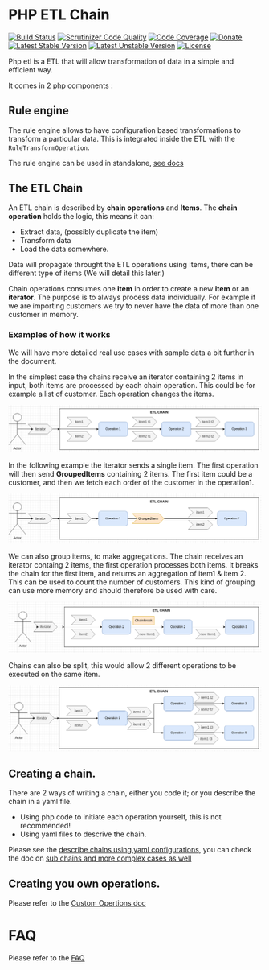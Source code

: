 # PHP ETL Chain

[![Build Status](https://travis-ci.org/oliverde8/php-etl.svg?branch=master)](https://travis-ci.org/oliverde8/php-etl)
[![Scrutinizer Code Quality](https://scrutinizer-ci.com/g/oliverde8/php-etl/badges/quality-score.png?b=master)](https://scrutinizer-ci.com/g/oliverde8/php-etl/?branch=master)
[![Code Coverage](https://scrutinizer-ci.com/g/oliverde8/php-etl/badges/coverage.png?b=master)](https://scrutinizer-ci.com/g/oliverde8/php-etl/?branch=master)
[![Donate](https://img.shields.io/badge/paypal-donate-yellow.svg)](https://www.paypal.com/cgi-bin/webscr?cmd=_donations&business=oliverde8@gmail.com&lc=US&item_name=php-etl&no_note=0&cn=&curency_code=EUR&bn=PP-DonationsBF:btn_donateCC_LG.gif:NonHosted)
[![Latest Stable Version](https://poser.pugx.org/oliverde8/php-etl/v/stable)](https://packagist.org/packages/oliverde8/php-etl)
[![Latest Unstable Version](https://poser.pugx.org/oliverde8/php-etl/v/unstable)](https://packagist.org/packages/oliverde8/php-etl)
[![License](https://poser.pugx.org/oliverde8/php-etl/license)](https://packagist.org/packages/oliverde8/php-etl)

Php etl is a ETL that will allow transformation of data in a simple and efficient way.

It comes in 2 php components : 

## Rule engine

The rule engine allows to have configuration based transformations to transform a particular data. 
This is integrated inside the ETL with the `RuleTransformOperation`. 

The rule engine can be used in standalone, [see docs](old-docs/RuleEngine.md)

## The ETL Chain 

An ETL chain is described by **chain operations** and **Items**. The **chain operation** holds the logic, this
means it can:
- Extract data, (possibly duplicate the item)
- Transform data 
- Load the data somewhere. 

Data will propagate throught the ETL operations using Items, there can be different type of items (We will detail this later.)

Chain operations consumes one **item** in order to create a new **item** or an **iterator**. The purpose is to always 
process data individually. For example if we are importing customers we try to never have the data of more than one
customer in memory. 

### Examples of how it works

We will have more detailed real use cases with sample data a bit further in the document.

In the simplest case the chains receive an iterator containing 2 items in input, both items
are processed by each chain operation. This could be for example a list of customer. Each operation
changes the items.

![](old-docs/flow-1.png)

In the following example the iterator sends a single item. The first operation will then send **GroupedItems** 
containing 2 items. The first item could be a customer, and then we fetch each order of the customer
in the operation1.

![](old-docs/flow-2.png)

We can also group items, to make aggregations. The chain receives an iterator containg 2 items, 
the first operation processes both items. It breaks the chain for the first item, and returns an aggregation
of item1 & item 2. This can be used to count the number of customers. This kind of grouping can use more memory
and should therefore be used with care.

![](old-docs/flow-3.png)

Chains can also be split, this would allow 2 different operations to be executed on the same item.

![](old-docs/flow-4.png)


## Creating a chain. 

There are 2 ways of writing a chain, either you code it; or you describe the chain in a yaml file. 

- Using php code to initiate each operation yourself, this is not recommended! 
- Using yaml files to descrive the chain. 

Please see the [describe chains using yaml configurations](old-docs/DescribeChain.md), you can check the doc on [sub chains and more complex
cases as well](old-docs/DescribeChain-01.md)

## Creating you own operations.

Please refer to the [Custom Opertions doc](old-docs/CustomOperations.md)

# FAQ

Please refer to the [FAQ](old-docs/faq.md)


